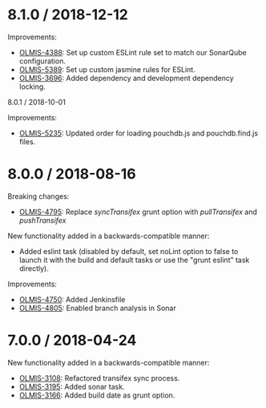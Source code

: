 8.1.0 / 2018-12-12
==================

Improvements:
* [OLMIS-4388](https://openlmis.atlassian.net/browse/OLMIS-4833): Set up custom ESLint rule set to match our SonarQube configuration.
* [OLMIS-5389](https://openlmis.atlassian.net/browse/OLMIS-5389): Set up custom jasmine rules for ESLint.
* [OLMIS-3696](https://openlmis.atlassian.net/browse/OLMIS-3696): Added dependency and development dependency locking.

8.0.1 / 2018-10-01

Improvements:
* [OLMIS-5235](https://openlmis.atlassian.net/browse/OLMIS-5235): Updated order for loading pouchdb.js and pouchdb.find.js files.

8.0.0 / 2018-08-16
==================

Breaking changes:
* [OLMIS-4795](https://openlmis.atlassian.net/browse/OLMIS-4795): Replace *syncTransifex* grunt option with *pullTransifex* and *pushTransifex*

New functionality added in a backwards-compatible manner:
* Added eslint task (disabled by default, set noLint option to false to launch it with the build and default tasks or use the "grunt eslint" task directly).

Improvements:
* [OLMIS-4750](https://openlmis.atlassian.net/browse/OLMIS-4750): Added Jenkinsfile
* [OLMIS-4805](https://openlmis.atlassian.net/browse/OLMIS-4805): Enabled branch analysis in Sonar

7.0.0 / 2018-04-24
==================

New functionality added in a backwards-compatible manner:
* [OLMIS-3108](https://openlmis.atlassian.net/browse/OLMIS-3108): Refactored transifex sync process.
* [OLMIS-3195](https://openlmis.atlassian.net/browse/OLMIS-3195): Added sonar task.
* [OLMIS-3166](https://openlmis.atlassian.net/browse/OLMIS-3166): Added build date as grunt option.
